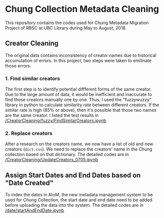 # Chung Collection Metadata Cleaning
This repository contains the codes used for Chung Metadata Migration Project of RBSC at UBC Library during May to August, 2018. 

## Creator Cleaning
The original data contains inconsistency of creator names due to historical accumulation of errors. In this project, two steps were taken to emilinate those errors.

### 1. Find similar creators
The first step is to identify potential diffferent forms of the same creator. Due to the large amount of data, it would be inefficient and inaccurate to find those creators manually one by one. Thus, I used the "fuzzywuzzy" library in python to calculate similarity rate between different creators. If the similar rate is high (85% or above), then it's possible that those two names are the same creator. I listed the test results in [/CreatorCleaning/fuzzy/FindSimilarCreators.ipynb](../CreatorCleaning/fuzzy/FindSimilarCreators.ipynb)

### 2. Replace creators
After a research on the creators name, we now have a list of old and new creators (`dict.csv`). We need to replace the creators' name in the Chung collection based on that dictionary. The detailed codes are in [/CreatorCleaning/UpdateCreators_0705.ipynb](../CreatorCleaning/UpdateCreators_0705.ipynb)

## Assign Start Dates and End Dates based on "Date Created"
To index the dates in AtoM, the new metadata management system to be used for Chung Collection, the start date and end date need to be added before uploading the data into the system. The detailed codes are in [/date/startAndEndDate.ipynb](../date/startAndEndDate.ipynb) 



